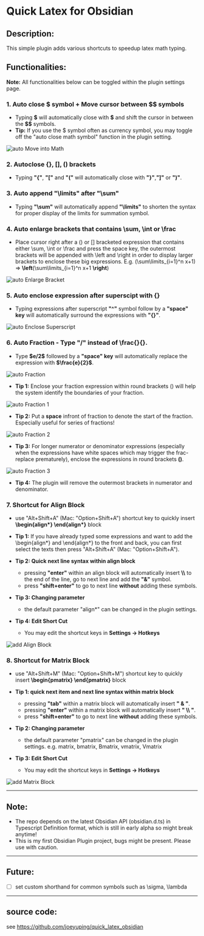 # Quick Latex for Obsidian

## Description:
This simple plugin adds various shortcuts to speedup latex math typing.

## Functionalities:

**Note:** All functionalities below can be toggled within the plugin settings page.

### 1. Auto close \$ symbol + Move cursor between \$\$ symbols
* Typing **\$** will automatically close with **\$** and shift the cursor in between the **\$\$** symbols.
* **Tip:** If you use the $ symbol often as currency symbol, you may toggle off the "auto close math symbol" function in the plugin setting.     

![auto Move into Math](https://raw.githubusercontent.com/joeyuping/quick_latex_obsidian/master/demo%20gif/g_autoMoveintoMath.gif)

### 2. Autoclose {}, [], () brackets
* Typing **"{"**, **"["** and **"("** will automatically close with **"}"**,**"]"** or **")"**.  

### 3. Auto append "\limits" after "\sum"
* Typing **"\sum"** will automatically append **"\limits"** to shorten the syntax for proper display of the limits for summation symbol.

### 4. Auto enlarge brackets that contains \sum, \int or \frac
* Place cursor right after a () or [] bracketed expression that contains either \sum, \int or \frac and press the space key, the outermost brackets will be appended with \left and \right in order to display larger brackets to enclose these big expressions. E.g. (\sum\limits_{i=1}^n x+1) => **\left**(\sum\limits_{i=1}^n x+1 **\right**)

![auto Enlarge Bracket](https://raw.githubusercontent.com/joeyuping/quick_latex_obsidian/master/demo%20gif/g_autoEnlargeBracket.gif)

### 5. Auto enclose expression after superscipt with {}
* Typing expressions after superscript **"^"** symbol follow by a **"space" key** will automatically surround the expressions with **"{}"**.  

![auto Enclose Superscript](https://raw.githubusercontent.com/joeyuping/quick_latex_obsidian/master/demo%20gif/g_autoEncloseSup.gif)

### 6. Auto Fraction - Type "/" instead of \frac{}{}.
* Type **\$e/2\$** followed by a **"space" key** will automatically replace the expression with **\$\frac{e}{2}\$**.

![auto Fraction](https://raw.githubusercontent.com/joeyuping/quick_latex_obsidian/master/demo%20gif/g_autoFraction.gif)

* **Tip 1:** Enclose your fraction expression within round brackets () will help the system identify the boundaries of your fraction.  

![auto Fraction 1](https://raw.githubusercontent.com/joeyuping/quick_latex_obsidian/master/demo%20gif/g_autoFraction1%20-%20enclose%20with%20round%20bracket.gif)

* **Tip 2:** Put a **space** infront of fraction to denote the start of the fraction. Especially useful for series of fractions!  

![auto Fraction 2](https://raw.githubusercontent.com/joeyuping/quick_latex_obsidian/master/demo%20gif/g_autoFraction2%20-%20space.gif)

* **Tip 3:** For longer numerator or denominator expressions (especially when the expressions have white spaces which may trigger the frac-replace prematurely), enclose the expressions in round brackets **()**.  

![auto Fraction 3](https://raw.githubusercontent.com/joeyuping/quick_latex_obsidian/master/demo%20gif/g_autoFraction3%20-%20numeratordenominator.gif)

* **Tip 4:** The plugin will remove the outermost brackets in numerator and denominator.  

### 7. Shortcut for Align Block
* use "Alt+Shift+A" (Mac: "Option+Shift+A") shortcut key to quickly insert **\begin{align\*} \end{align\*}** block  

* **Tip 1:** If you have already typed some expressions and want to add the \begin{align\*} and \end{align\*} to the front and back, you can first select the texts then press "Alt+Shift+A" (Mac: "Option+Shift+A").  

* **Tip 2: Quick next line syntax within align block**  
    * pressing **"enter"** within an align block will automatically insert **\\\\** to the end of the line, go to next line and add the **"&"** symbol.  
    * press **"shift+enter"** to go to next line **without** adding these symbols.

* **Tip 3: Changing parameter**
    * the default parameter "align*" can be changed in the plugin settings.

* **Tip 4: Edit Short Cut**  
    * You may edit the shortcut keys in **Settings -> Hotkeys**  

![add Align Block](https://raw.githubusercontent.com/joeyuping/quick_latex_obsidian/master/demo%20gif/g_alignblock.gif)

### 8. Shortcut for Matrix Block
* use "Alt+Shift+M" (Mac: "Option+Shift+M") shortcut key to quickly insert **\begin{pmatrix} \end{pmatrix}** block  

* **Tip 1: quick next item and next line syntax within matrix block**  
    * pressing **"tab"** within a matrix block will automatically insert **" & "**.
    * pressing **"enter"** within a matrix block will automatically insert **" \\\\ "**.
    * press **"shift+enter"** to go to next line **without** adding these symbols.  

* **Tip 2: Changing parameter**
    * the default parameter "pmatrix" can be changed in the plugin settings. e.g. matrix, bmatrix, Bmatrix, vmatrix, Vmatrix

* **Tip 3: Edit Short Cut**
    * You may edit the shortcut keys in **Settings -> Hotkeys**  

![add Matrix Block](https://raw.githubusercontent.com/joeyuping/quick_latex_obsidian/master/demo%20gif/g_matrixblock.gif)

---
## Note:
* The repo depends on the latest Obsidian API (obsidian.d.ts) in Typescript Definition format, which is still in early alpha so might break anytime!
* This is my first Obsidian Plugin project, bugs might be present. Please use with caution.

---
## Future:
- [ ] set custom shorthand for common symbols such as \sigma, \lambda

---
## source code:
see https://github.com/joeyuping/quick_latex_obsidian
